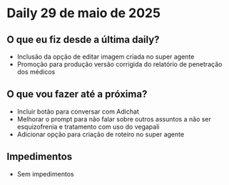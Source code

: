 # Daily 29 de maio de 2025

## O que eu fiz desde a última daily?

- Inclusão da opção de editar imagem criada no super agente
- Promoção para produção versão corrigida do relatório de penetração dos médicos

## O que vou fazer até a próxima?

- Incluir botão para conversar com Adichat
- Melhorar o prompt para não falar sobre outros assuntos a não ser esquizofrenia e tratamento com uso do vegapali
- Adicionar opção para criação de roteiro no super agente

## Impedimentos
- Sem impedimentos